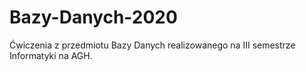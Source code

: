 # Bazy-Danych-2020
Ćwiczenia z przedmiotu Bazy Danych realizowanego na III semestrze Informatyki na AGH.
